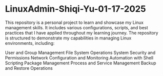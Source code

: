 # LinuxAdmin-Shiqi-Yu-01-17-2025
 This repository is a personal project to learn and showcase my Linux management skills. It includes various configurations, scripts, and best practices that I have applied throughout my learning journey. The repository is structured to demonstrate my capabilities in managing Linux environments, including:

User and Group Management
File System Operations
System Security and Permissions
Network Configuration and Monitoring
Automation with Shell Scripting
Package Management
Process and Service Management
Backup and Restore Operations
 